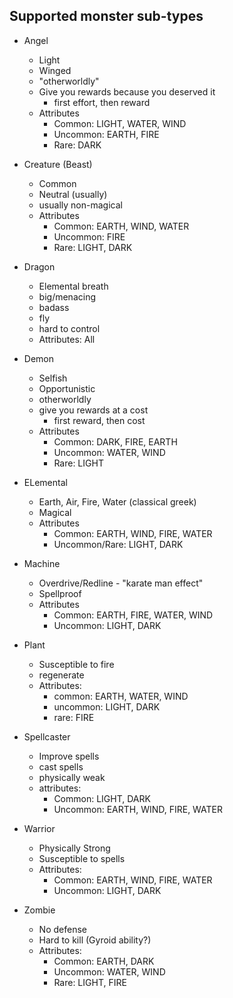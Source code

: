 ## Supported monster sub-types

- Angel
  - Light
  - Winged
  - "otherworldly"
  - Give you rewards because you deserved it
    - first effort, then reward
  - Attributes
    - Common: LIGHT, WATER, WIND
    - Uncommon: EARTH, FIRE
    - Rare: DARK

- Creature (Beast)
  - Common
  - Neutral (usually)
  - usually non-magical
  - Attributes
    - Common: EARTH, WIND, WATER
    - Uncommon: FIRE
    - Rare: LIGHT, DARK

- Dragon
  - Elemental breath
  - big/menacing
  - badass
  - fly
  - hard to control
  - Attributes: All

- Demon
  - Selfish
  - Opportunistic
  - otherworldly
  - give you rewards at a cost
    - first reward, then cost
  - Attributes
    - Common: DARK, FIRE, EARTH
    - Uncommon: WATER, WIND
    - Rare: LIGHT

- ELemental
  - Earth, Air, Fire, Water (classical greek)
  - Magical
  - Attributes
    - Common: EARTH, WIND, FIRE, WATER
    - Uncommon/Rare: LIGHT, DARK

- Machine
  - Overdrive/Redline - "karate man effect"
  - Spellproof
  - Attributes
    - Common: EARTH, FIRE, WATER, WIND
    - Uncommon: LIGHT, DARK

- Plant
  - Susceptible to fire
  - regenerate
  - Attributes:
    - common: EARTH, WATER, WIND
    - uncommon: LIGHT, DARK
    - rare: FIRE

- Spellcaster
  - Improve spells
  - cast spells
  - physically weak
  - attributes:
    - Common: LIGHT, DARK
    - Uncommon: EARTH, WIND, FIRE, WATER

- Warrior
  - Physically Strong
  - Susceptible to spells
  - Attributes:
    - Common: EARTH, WIND, FIRE, WATER
    - Uncommon: LIGHT, DARK

- Zombie
  - No defense
  - Hard to kill (Gyroid ability?)
  - Attributes:
    - Common: EARTH, DARK
    - Uncommon: WATER, WIND
    - Rare: LIGHT, FIRE

